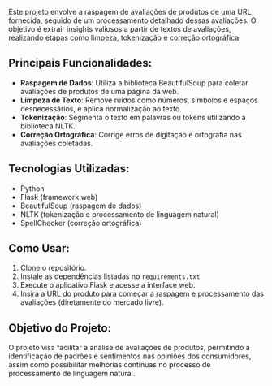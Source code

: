 Este projeto envolve a raspagem de avaliações de produtos de uma URL fornecida, seguido de um processamento detalhado dessas avaliações. O objetivo é extrair insights valiosos a partir de textos de avaliações, realizando etapas como limpeza, tokenização e correção ortográfica.

## Principais Funcionalidades:

- **Raspagem de Dados**: Utiliza a biblioteca BeautifulSoup para coletar avaliações de produtos de uma página da web.
- **Limpeza de Texto**: Remove ruídos como números, símbolos e espaços desnecessários, e aplica normalização ao texto.
- **Tokenização**: Segmenta o texto em palavras ou tokens utilizando a biblioteca NLTK.
- **Correção Ortográfica**: Corrige erros de digitação e ortografia nas avaliações coletadas.

## Tecnologias Utilizadas:

- Python
- Flask (framework web)
- BeautifulSoup (raspagem de dados)
- NLTK (tokenização e processamento de linguagem natural)
- SpellChecker (correção ortográfica)

## Como Usar:

1. Clone o repositório.
2. Instale as dependências listadas no `requirements.txt`.
3. Execute o aplicativo Flask e acesse a interface web.
4. Insira a URL do produto para começar a raspagem e processamento das avaliações (diretamente do mercado livre).

## Objetivo do Projeto:

O projeto visa facilitar a análise de avaliações de produtos, permitindo a identificação de padrões e sentimentos nas opiniões dos consumidores, assim como possibilitar melhorias contínuas no processo de processamento de linguagem natural.



